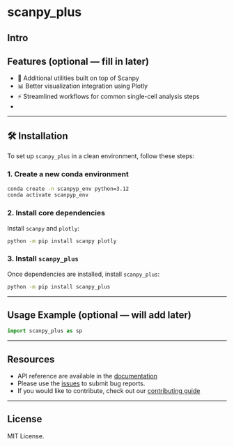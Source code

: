 # scanpy_plus

Intro
---
## Features (optional — fill in later)



- 🧬 Additional utilities built on top of Scanpy
- 📊 Better visualization integration using Plotly
- ⚡ Streamlined workflows for common single-cell analysis steps
- 
---

## 🛠️ Installation

To set up `scanpy_plus` in a clean environment, follow these steps:

### 1. Create a new conda environment

```bash
conda create -n scanpyp_env python=3.12
conda activate scanpyp_env
```

### 2. Install core dependencies

Install `scanpy` and `plotly`:

```bash
python -m pip install scanpy plotly
```

### 3. Install `scanpy_plus`

Once dependencies are installed, install `scanpy_plus`:

```bash
python -m pip install scanpy_plus
```

---

## Usage Example (optional — will add later)

```python
import scanpy_plus as sp


```

---



## Resources

- API reference are available in the [documentation](https://scanpy-plus.readthedocs.io/en/latest/index.html)
- Please use the [issues](https://github.com/vjbaskar/scanpy_plus/issues) to submit bug reports.
- If you would like to contribute, check out our [contributing guide](https://github.com/vjbaskar/scanpy_plus/wiki)


---

## License

MIT License.

